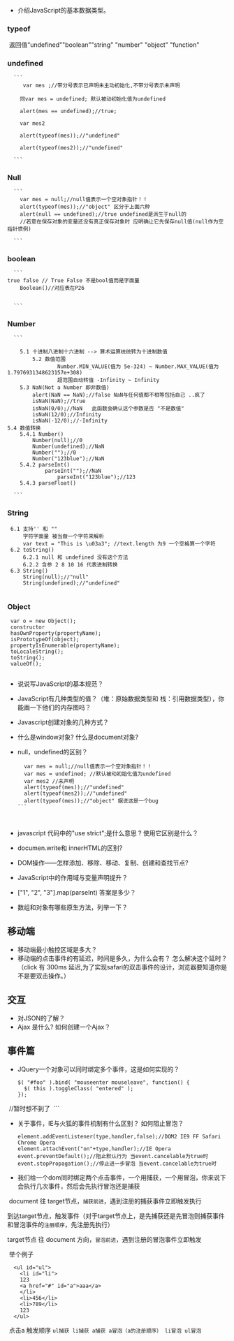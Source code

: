 * 介绍JavaScript的基本数据类型。 

### typeof 

  返回值"undefined""boolean""string" "number" "object" "function"    
 
### undefined  
  
      ```  
	  	 var mes ;//带分号表示已声明未主动初始化,不带分号表示未声明

		同var mes = undefined; 默认被动初始化值为undefined

		alert(mes == undefined);//true;

		var mes2

		alert(typeof(mes));//"undefined"

		alert(typeof(mes2));//"undefined" 
      
      ``` 
      
### Null  
  
      ```  
	    var mes = null;//null值表示一个空对象指针！！
	    alert(typeof(mes));//"object" 区分于上面六种
	    alert(null == undefined);//true undefined是派生于null的
	    //若意在保存对象的变量还没有真正保存对象时 应明确让它先保存null值(null作为空指针惯例)
      
      ```  
### boolean  
  
      ```  
	true false // True False 不是bool值而是字面量  
        Boolean()//对应表在P26  
	
        
      ``` 
### Number  
  
      ```  
      
        5.1 十进制八进制十六进制 --> 算术运算统统转为十进制数值 
		    5.2 数值范围
		            Number.MIN_VALUE(值为 5e-324) ~ Number.MAX_VALUE(值为 1.7976931348623157e+308)
 					超范围自动转值 -Infinity ~ Infinity
        5.3 NaN(Not a Number 即非数值)
            alert(NaN == NaN);//false NaN与任何值都不相等包括自己 ..疯了
            isNaN(NaN);//true
            isNaN(0/0);//NaN   此函数会确认这个参数是否 "不是数值"
            isNaN(12/0);//Infinity  
            isNaN(-12/0);//-Infinity  
	5.4 数值转换
		5.4.1 Number()
			Number(null);//0
			Number(undefined);//NaN
			Number("");//0
			Number("123blue");//NaN
		5.4.2 parseInt()
				parseInt("");//NaN
					parseInt("123blue");//123
		5.4.3 parseFloat()  
        
      ```  
      
### String    
  
   ```  
	6.1 支持'' 和 "" 
	    字符字面量 被当做一个字符来解析
	    var text = "This is \u03a3"; //text.length 为9 一个空格算一个字符
	6.2 toString()
	    6.2.1 null 和 undefined 没有这个方法
	    6.2.2 含参 2 8 10 16 代表进制转换
	6.3 String()
	    String(null);//"null"
	    String(undefined);//"undefined"
	    
   ``` 
### Object  
  
   ```  
	var o = new Object();
	constructor
	hasOwnProperty(propertyName);
	isPrototypeOf(object);
	propertyIsEnumerable(propertyName);
	toLocaleString();
	toString();
	valueOf();  
      
   ```   
   
   
* 说说写JavaScript的基本规范？  
  
* JavaScript有几种类型的值？（堆：原始数据类型和 栈：引用数据类型），你能画一下他们的内存图吗？
* Javascript创建对象的几种方式？
* 什么是window对象? 什么是document对象?
* null，undefined的区别？  
	```  
	  var mes = null;//null值表示一个空对象指针！！  
	  var mes = undefined; //默认被动初始化值为undefined   
	  var mes2 //未声明  
	  alert(typeof(mes));//"undefined"  
	  alert(typeof(mes2));//"undefined"  
	  alert(typeof(mes));//"object" 据说这是一个bug  
	```  

	
	
* javascript 代码中的"use strict";是什么意思 ? 使用它区别是什么？
* documen.write和 innerHTML的区别?
* DOM操作——怎样添加、移除、移动、复制、创建和查找节点?
* JavaScript中的作用域与变量声明提升？

* ["1", "2", "3"].map(parseInt) 答案是多少？
* 数组和对象有哪些原生方法，列举一下？

## 移动端  
* 移动端最小触控区域是多大？
* 移动端的点击事件的有延迟，时间是多久，为什么会有？ 怎么解决这个延时？（click 有 300ms 延迟,为了实现safari的双击事件的设计，浏览器要知道你是不是要双击操作。）

## 交互  
   * 对JSON的了解？  
   * Ajax 是什么? 如何创建一个Ajax？  
## 事件篇  
* JQuery一个对象可以同时绑定多个事件，这是如何实现的？ 
  
  ```  
  $( "#foo" ).bind( "mouseenter mouseleave", function() {
    $( this ).toggleClass( "entered" );
  });  
  //暂时想不到了
  ```  
  
* 关于事件，IE与火狐的事件机制有什么区别？ 如何阻止冒泡？  

  ```  
  element.addEventListener(type,handler,false);//DOM2 IE9 FF Safari Chrome Opera
  element.attachEvent("on"+type,handler);//IE Opera 
  event.preventDefault();//阻止默认行为 当event.cancelable为true时
  event.stopPropagation();//停止进一步冒泡 当event.cancelable为true时
  ```  
  
  
  
* 我们给一个dom同时绑定两个点击事件，一个用捕获，一个用冒泡，你来说下会执行几次事件，然后会先执行冒泡还是捕获      

  document 往 target节点，`捕获前进`，遇到注册的捕获事件立即触发执行   
  
  到达target节点，触发事件（对于target节点上，是先捕获还是先冒泡则捕获事件和冒泡事件的`注册顺序`，先注册先执行）  
  
  target节点 往 document 方向，`冒泡前进`，遇到注册的冒泡事件立即触发  
  
  举个例子  
 
  
  ```  
    <ul id="ul">
      <li id="li">
      123
      <a href="#" id="a">aaa</a>
      </li>
      <li>456</li>
      <li>789</li>
      123
    </ul>    
  ```  
  点击a 触发顺序 `ul捕获 li捕获 a捕获 a冒泡（a的注册顺序） li冒泡 ul冒泡`  
  
  
 
